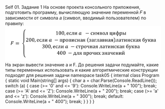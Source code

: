 Self 01. Задание 1
На основе проекта консольного приложения, подготовить программу,  вычисляющую значение переменной 𝐹 в зависимости от символа 𝑎 (символ, вводимый пользователем) по правилу:
![Alt text](../images/Self01.JPG)
На экран вывести значение a и F. 
До решения задачи подумайте, какие типы переменных использовать и какие алгоритмические конструкции подходят для решения задачи
namespace task05
{
    internal class Program
    {
        static void Main(string[] args)
        {
            char a  = char.Parse(Console.ReadLine());
            switch (a)
            {
                case (>= '0' and <= '9'):
                    Console.WriteLine(a + " 100");
                    break;
                case (>= 'A' and <= 'Z'):
                    Console.WriteLine(a + " 200");
                    break;
                case (>= 'a' and <= 'z'):
                    Console.WriteLine(a + " 300");
                    break;
                default:
                    Console.WriteLine(a + " 400");
                    break;
            }
        }
    }
}
